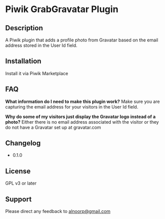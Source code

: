 # Piwik GrabGravatar Plugin

## Description

A Piwik plugin that adds a profile photo from Gravatar based on the email address stored in the User Id field.

## Installation

Install it via Piwik Marketplace

## FAQ

__What information do I need to make this plugin work?__
Make sure you are capturing the email address for your visitors in the User Id field.

__Why do some of my visitors just display the Gravatar logo instead of a photo?__
Either there is no email address associated with the visitor or they do not have a Gravatar set up at gravatar.com

## Changelog

* 0.1.0

## License

GPL v3 or later

## Support

Please direct any feedback to <alnoorp@gmail.com>

